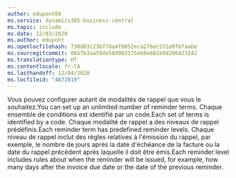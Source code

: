 ```yaml
---
author: edupont04
ms.service: dynamics365-business-central
ms.topic: include
ms.date: 12/03/2020
ms.author: edupont
ms.openlocfilehash: 738d83c23bf78a4f8052eca276ec531e0f8faabe
ms.sourcegitcommit: 06bfb3aa59de50d983175e68e681b9d206423242
ms.translationtype: HT
ms.contentlocale: fr-CA
ms.lasthandoff: 12/04/2020
ms.locfileid: "4672019"
---
```

<span data-ttu-id="1b105-101">Vous pouvez configurer autant de modalités de rappel que vous le souhaitez.</span><span class="sxs-lookup"><span data-stu-id="1b105-101">You can set up an unlimited number of reminder terms.</span></span> <span data-ttu-id="1b105-102">Chaque ensemble de conditions est identifié par un code.</span><span class="sxs-lookup"><span data-stu-id="1b105-102">Each set of terms is identified by a code.</span></span> <span data-ttu-id="1b105-103">Chaque modalité de rappel a des niveaux de rappel prédéfinis.</span><span class="sxs-lookup"><span data-stu-id="1b105-103">Each reminder term has predefined reminder levels.</span></span> <span data-ttu-id="1b105-104">Chaque niveau de rappel inclut des règles relatives à l'émission du rappel, par exemple, le nombre de jours après la date d'échéance de la facture ou la date du rappel précédent après laquelle il doit être émis.</span><span class="sxs-lookup"><span data-stu-id="1b105-104">Each reminder level includes rules about when the reminder will be issued, for example, how many days after the invoice due date or the date of the previous reminder.</span></span>

